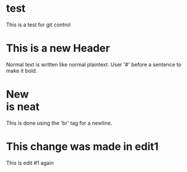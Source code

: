 # test
This is a test for git control

# This is a new Header
Normal text is written like normal plaintext. User '#' before a sentence to make it bold.




# New <br /> is neat
This is done using the 'br' tag for a newline.

# This change was made in edit1
 
This is edit #1 again
